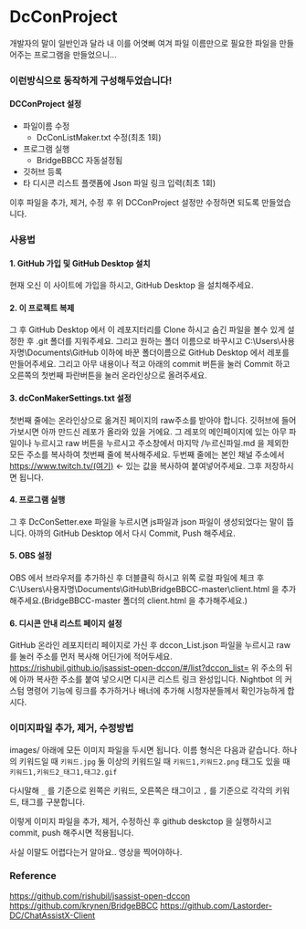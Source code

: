 # DcConProject
개발자의 말이 일반인과 달라 내 이를 어엿삐 여겨 파일 이름만으로 필요한 파일을 만들어주는 프로그램을 만들었으니...

### 이런방식으로 동작하게 구성해두었습니다!
#### DCConProject 설정
* 파일이름 수정 
  - DcConListMaker.txt 수정(최초 1회)
* 프로그램 실행
  * BridgeBBCC 자동설정됨
* 깃허브 등록
* 타 디시콘 리스트 플랫폼에 Json 파일 링크 입력(최초 1회)

이후 파일을 추가, 제거, 수정 후 위 DCConProject 설정만 수정하면 되도록 만들었습니다.

### 사용법

#### 1. GitHub 가입 및 GitHub Desktop 설치
현재 오신 이 사이트에 가입을 하시고, GitHub Desktop 을 설치해주세요.
#### 2. 이 프로젝트 복제
그 후 GitHub Desktop 에서 이 레포지터리를 Clone 하시고 숨긴 파일을 볼수 있게 설정한 후 .git 폴더를 지워주세요.
그리고 원하는 폴더 이름으로 바꾸시고 C:\Users\사용자명\Documents\GitHub 이하에 바꾼 폴더이름으로 GitHub Desktop 에서 레포를 만들어주세요.
그리고 아무 내용이나 적고 아래의 commit 버튼을 눌러 Commit 하고 오른쪽의 첫번째 파란버튼을 눌러 온라인상으로 올려주세요.
#### 3. dcConMakerSettings.txt 설정
첫번째 줄에는 온라인상으로 옮겨진 페이지의 raw주소를 받아야 합니다. 깃허브에 들어가보시면 아까 만드신 레포가 올라와 있을 거에요.
그 레포의 메인페이지에 있는 아무 파일이나 누르시고 raw 버튼을 누르시고 주소창에서 마지막 /누르신파일.md 을 제외한 모든 주소를 복사하여 
첫번째 줄에 복사해주세요.
두번째 줄에는 본인 채널 주소에서 https://www.twitch.tv/(여기) <- 있는 값을 복사하여 붙여넣어주세요.
그후 저장하시면 됩니다.
#### 4. 프로그램 실행
그 후 DcConSetter.exe 파일을 누르시면 js파일과 json 파일이 생성되었다는 말이 뜹니다.
아까의 GitHub Desktop 에서 다시 Commit, Push 해주세요.
#### 5. OBS 설정
OBS 에서 브라우저를 추가하신 후 더블클릭 하시고 
위쪽 로컬 파일에 체크 후 
C:\Users\사용자명\Documents\GitHub\BridgeBBCC-master\client.html 을 추가해주세요.(BridgeBBCC-master 폴더의 client.html 을 추가해주세요.)
#### 6. 디시콘 안내 리스트 페이지 설정
GitHub 온라인 레포지터리 페이지로 가신 후 dccon_List.json 파일을 누르시고 raw 를 눌러 주소를 먼저 복사해 어딘가에 적어두세요.
https://rishubil.github.io/jsassist-open-dccon/#/list?dccon_list=
위 주소의 뒤에 아까 복사한 주소를 붙여 넣으시면 디시콘 리스트 링크 완성입니다.
Nightbot 의 커스텀 명령어 기능에 링크를 추가하거나 배너에 추가해 시청자분들께서 확인가능하게 합시다.

### 이미지파일 추가, 제거, 수정방법
images/ 아래에 모든 이미지 파일을 두시면 됩니다.
이름 형식은 다음과 같습니다.
하나의 키워드일 때
`키워드.jpg`
둘 이상의 키워드일 때
`키워드1,키워드2.png`
태그도 있을 때
`키워드1,키워드2_태그1,태그2.gif`

다시말해 
`_` 를 기준으로 왼쪽은 키워드, 오른쪽은 태그이고
`,` 를 기준으로 각각의 키워드, 태그를 구분합니다.

이렇게 이미지 파일을 추가, 제거, 수정하신 후
github deskctop 을 실행하시고
commit, push 해주시면 적용됩니다.

사실 이말도 어렵다는거 알아요.. 영상을 찍어야하나.

### Reference
https://github.com/rishubil/jsassist-open-dccon
https://github.com/krynen/BridgeBBCC
https://github.com/Lastorder-DC/ChatAssistX-Client
